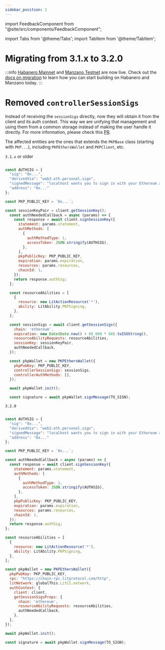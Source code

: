 ```yaml
---
sidebar_position: 2
---
```


import FeedbackComponent from "@site/src/components/FeedbackComponent";

import Tabs from '@theme/Tabs';
import TabItem from '@theme/TabItem';

# Migrating from 3.1.x to 3.2.0

:::info
[Habanero Mainnet](../../network/networks/mainnet) and [Manzano Testnet](../../network/networks/testnet) are now live. Check out the [docs on migration](../../network/migration-guide) to learn how you can start building on Habanero and Manzano today. 
:::

# Removed `controllerSessionSigs`

Instead of receiving the `sessionSigs` directly, now they will obtain it from the client and its auth context. This way we are unifying that management and using them from a common storage instead of making the user handle it directly. For more information, please check this [PR](https://github.com/LIT-Protocol/js-sdk/pull/358). 

The affected entities are the ones that extends the `PKPBase` class (starting with `PKP...`), including `PKPEthersWallet` and `PKPClient`, etc.


`3.1.x` or older

```js

const AUTHSIG = {
  "sig": "0x...",
  "derivedVia": "web3.eth.personal.sign",
  "signedMessage": "localhost wants you to sign in with your Ethereum account:\n0x...\n\nHello World\n\nURI: https://localhost/login\nVersion: 1\nChain ID: 1\nNonce: eoeo0dsvyLL2gcHsC\nIssued At: 2023-11-17T15:04:20.324Z\nExpiration Time: 2215-07-14T15:04:20.323Z",
  "address": "0x..."
};

const PKP_PUBLIC_KEY = `0x...`;

const sessionKeyPair = client.getSessionKey();
  const authNeededCallback = async (params) => {
    const response = await client.signSessionKey({
      statement: params.statement,
      authMethods: [
        {
          authMethodType: 1,
          accessToken: JSON.stringify(AUTHSIG),
        },
      ],
      pkpPublicKey: PKP_PUBLIC_KEY,
      expiration: params.expiration,
      resources: params.resources,
      chainId: 1,
    });
    return response.authSig;
  };

  const resourceAbilities = [
    {
      resource: new LitActionResource('*'),
      ability: LitAbility.PKPSigning,
    },
  ];

  const sessionSigs = await client.getSessionSigs({
    chain: 'ethereum',
    expiration: new Date(Date.now() + 60_000 * 60).toISOString(),
    resourceAbilityRequests: resourceAbilities,
    sessionKey: sessionKeyPair,
    authNeededCallback,
  });

  const pkpWallet = new PKPEthersWallet({
    pkpPubKey: PKP_PUBLIC_KEY,
    controllerSessionSigs: sessionSigs,
    controllerAuthMethods: [],
  });

  await pkpWallet.init();

  const signature = await pkpWallet.signMessage(TO_SIGN);
```

`3.2.0`

```js

const AUTHSIG = {
  "sig": "0x...",
  "derivedVia": "web3.eth.personal.sign",
  "signedMessage": "localhost wants you to sign in with your Ethereum account:\n0x...\n\nHello World\n\nURI: https://localhost/login\nVersion: 1\nChain ID: 1\nNonce: eoeo0dsvyLL2gcHsC\nIssued At: 2023-11-17T15:04:20.324Z\nExpiration Time: 2215-07-14T15:04:20.323Z",
  "address": "0x..."
};

const PKP_PUBLIC_KEY = `0x...`;

const authNeededCallback = async (params) => {
  const response = await client.signSessionKey({
    statement: params.statement,
    authMethods: [
      {
        authMethodType: 1,
        accessToken: JSON.stringify(AUTHSIG),
      },
    ],
    pkpPublicKey: PKP_PUBLIC_KEY,
    expiration: params.expiration,
    resources: params.resources,
    chainId: 1,
  });
  return response.authSig;
};

const resourceAbilities = [
  {
    resource: new LitActionResource('*'),
    ability: LitAbility.PKPSigning,
  },
];

const pkpWallet = new PKPEthersWallet({
  pkpPubKey: PKP_PUBLIC_KEY,
  rpc: "https://chain-rpc.litprotocol.com/http",
  litNetwork: globalThis.LitCI.network,
  authContext: {
    client: client,
    getSessionSigsProps: {
      chain: 'ethereum',
      resourceAbilityRequests: resourceAbilities,
      authNeededCallback,
    },
  },
});

await pkpWallet.init();

const signature = await pkpWallet.signMessage(TO_SIGN);
```
<FeedbackComponent/>
